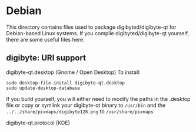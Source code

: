 
Debian
====================
This directory contains files used to package digibyted/digibyte-qt
for Debian-based Linux systems. If you compile digibyted/digibyte-qt yourself, there are some useful files here.

## digibyte: URI support ##


digibyte-qt.desktop  (Gnome / Open Desktop)
To install:

	sudo desktop-file-install digibyte-qt.desktop
	sudo update-desktop-database

If you build yourself, you will either need to modify the paths in
the .desktop file or copy or symlink your digibyte-qt binary to `/usr/bin`
and the `../../share/pixmaps/digibyte128.png` to `/usr/share/pixmaps`

digibyte-qt.protocol (KDE)

